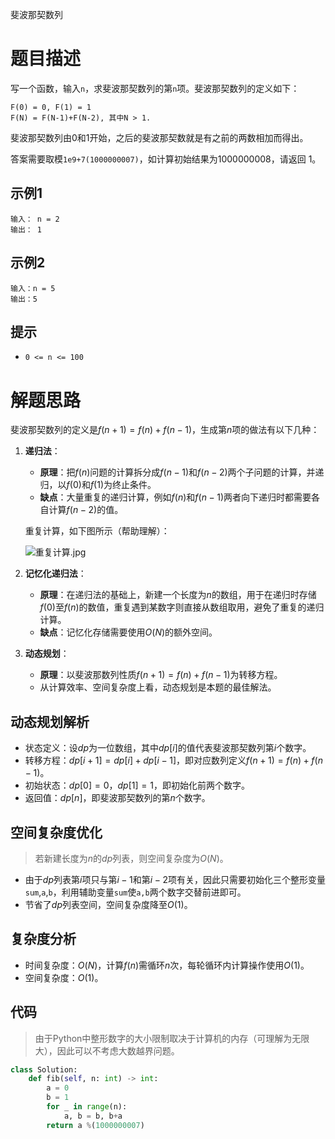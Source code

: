 斐波那契数列

# 题目描述

写一个函数，输入`n`，求斐波那契数列的第`n`项。斐波那契数列的定义如下：

```
F(0) = 0, F(1) = 1
F(N) = F(N-1)+F(N-2), 其中N > 1.
```

斐波那契数列由0和1开始，之后的斐波那契数就是有之前的两数相加而得出。

答案需要取模`1e9+7(1000000007)`，如计算初始结果为1000000008，请返回 1。

## 示例1

```
输入： n = 2
输出： 1
```

## 示例2

```
输入：n = 5
输出：5
```

## 提示

- `0 <= n <= 100`

# 解题思路

斐波那契数列的定义是$f(n+1)=f(n)+f(n-1)$，生成第$n$项的做法有以下几种：

1. **递归法**：

   - **原理**：把$f(n)$问题的计算拆分成$f(n-1)$和$f(n-2)$两个子问题的计算，并递归，以$f(0)$和$f(1)$为终止条件。
   - **缺点**：大量重复的递归计算，例如$f(n)$和$f(n-1)$两者向下递归时都需要各自计算$f(n-2)$的值。

   重复计算，如下图所示（帮助理解）：

   ![重复计算.jpg](https://i.loli.net/2020/05/02/6zgG3iEwjN49oJR.jpg)

2. **记忆化递归法**：
   - **原理**：在递归法的基础上，新建一个长度为$n$的数组，用于在递归时存储$f(0)$至$f(n)$的数值，重复遇到某数字则直接从数组取用，避免了重复的递归计算。
   - **缺点**：记忆化存储需要使用$O(N)$的额外空间。

3. **动态规划**：
   - **原理**：以斐波那数列性质$f(n+1)=f(n)+f(n-1)$为转移方程。
   - 从计算效率、空间复杂度上看，动态规划是本题的最佳解法。

## 动态规划解析

- 状态定义：设$dp$为一位数组，其中$dp[i]$的值代表斐波那契数列第$i$个数字。
- 转移方程：$dp[i+1]=dp[i]+dp[i-1]$，即对应数列定义$f(n+1)=f(n)+f(n-1)$。
- 初始状态：$dp[0]=0$，$dp[1]=1$，即初始化前两个数字。
- 返回值：$dp[n]$，即斐波那契数列的第$n$个数字。

## 空间复杂度优化

> 若新建长度为$n$的$dp$列表，则空间复杂度为$O(N)$。

- 由于$dp$列表第$i$项只与第$i-1$和第$i-2$项有关，因此只需要初始化三个整形变量`sum`,`a`,`b`，利用辅助变量`sum`使`a,b`两个数字交替前进即可。
- 节省了$dp$列表空间，空间复杂度降至$O(1)$。

## 复杂度分析

- 时间复杂度：$O(N)$，计算$f(n)$需循环$n$次，每轮循环内计算操作使用$O(1)$。
- 空间复杂度：$O(1)$。

## 代码

> 由于Python中整形数字的大小限制取决于计算机的内存（可理解为无限大），因此可以不考虑大数越界问题。

```python
class Solution:
    def fib(self, n: int) -> int:
        a = 0
        b = 1
        for _ in range(n):
            a, b = b, b+a
        return a %(1000000007)
```



